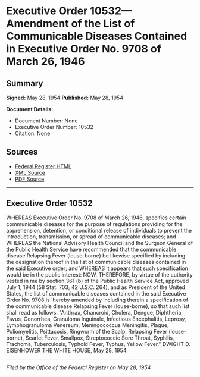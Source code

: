 # Executive Order 10532—Amendment of the List of Communicable Diseases Contained in Executive Order No. 9708 of March 26, 1946

## Summary

**Signed:** May 28, 1954
**Published:** May 28, 1954

**Document Details:**
- Document Number: None
- Executive Order Number: 10532
- Citation: None

## Sources
- [Federal Register HTML](https://www.presidency.ucsb.edu/documents/executive-order-10532-amendment-the-list-communicable-diseases-contained-executive-order)
- [XML Source](None)
- [PDF Source](None)

---

## Executive Order 10532

WHEREAS Executive Order No. 9708 of March 26, 1946, specifies certain communicable diseases for the purpose of regulations providing for the apprehension, detention, or conditional release of individuals to prevent the introduction, transmission, or spread of communicable diseases; and
WHEREAS the National Advisory Health Council and the Surgeon General of the Public Health Service have recommended that the communicable disease Relapsing Fever (louse-borne) be likewise specified by including the designation thereof in the list of communicable diseases contained in the said Executive order; and
WHEREAS it appears that such specification would be in the public interest:
NOW, THEREFORE, by virtue of the authority vested in me by section 361 (b) of the Public Health Service Act, approved July 1, 1944 (58 Stat. 703; 42 U.S.C. 264), and as President of the United States, the list of communicable diseases contained in the said Executive Order No. 9708 is 'hereby amended by including therein a specification of the communicable disease Relapsing Fever (louse-borne), so that such list shall read as follows:
"Anthrax, Chancroid, Cholera, Dengue, Diphtheria, Favus, Gonorrhea, Granuloma Inguinale, Infectious Encephalitis, Leprosy, Lymphogranuloma Venereum, Meningococcus Meningitis, Plague, Poliomyelitis, Psittacosis, Ringworm of the Scalp, Relapsing Fever (louse-borne), Scarlet Fever, Smallpox, Streptococcic Sore Throat, Syphilis, Trachoma, Tuberculosis, Typhoid Fever, Typhus, Yellow Fever."
DWIGHT D. EISENHOWER
THE WHITE HOUSE,
May 28, 1954.

---

*Filed by the Office of the Federal Register on May 28, 1954*
